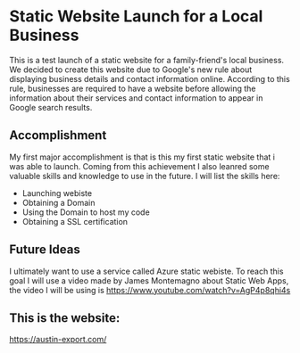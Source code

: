 # **Static Website Launch for a Local Business**

This is a test launch of a static website for a family-friend's local business. We decided to create this website due to Google's new rule about displaying business details and contact information online. According to this rule, businesses are required to have a website before allowing the information about their services and contact information to appear in Google search results.

## Accomplishment

My first major accomplishment is that is this my first static website that i was able to launch. Coming from this achievement I also leanred some valuable skills and knowledge to use in the future. I will list the skills here:
- Launching webiste
- Obtaining a Domain 
- Using the Domain to host my code
- Obtaining a SSL certification

## Future Ideas

I ultimately want to use a service called Azure static webiste. To reach this goal I will use a video made by 
James Montemagno about Static Web Apps, the video I will be using is 
https://www.youtube.com/watch?v=AgP4p8qhi4s

## This is the website:
https://austin-export.com/
